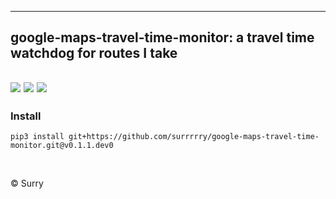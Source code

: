 -------------------
## google-maps-travel-time-monitor: a travel time watchdog for routes I take 
![](https://img.shields.io/badge/license-surry-red)
![](https://github.com/surrrrry/service-package/actions/workflows/remove-workflow-runs.yml/badge.svg)
![](https://img.shields.io/badge/version-v0.1.1.dev0-informational)
-------------------

### Install

    pip3 install git+https://github.com/surrrrry/google-maps-travel-time-monitor.git@v0.1.1.dev0

<br/>

© Surry